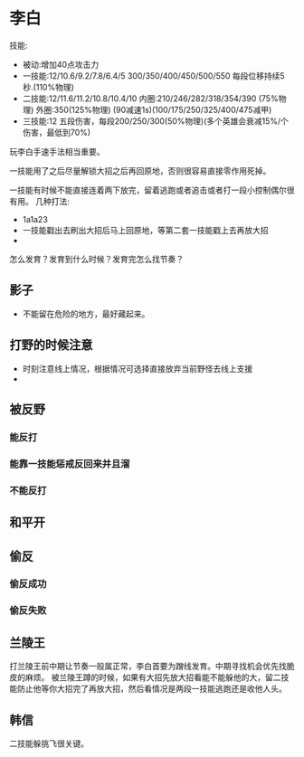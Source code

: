 李白
======

技能:
- 被动:增加40点攻击力
- 一技能:12/10.6/9.2/7.8/6.4/5  300/350/400/450/500/550 每段位移持续5秒.(110%物理)
- 二技能:12/11.6/11.2/10.8/10.4/10  内圈:210/246/282/318/354/390 (75%物理) 外圈:350(125%物理) (90减速1s)(100/175/250/325/400/475减甲)
- 三技能:12 五段伤害，每段200/250/300(50%物理)(多个英雄会衰减15%/个伤害，最低到70%)

玩李白手速手法相当重要。

一技能用了之后尽量解锁大招之后再回原地，否则很容易直接零作用死掉。

一技能有时候不能直接连着两下放完，留着逃跑或者追击或者打一段小控制偶尔很有用。
几种打法:
- 1a1a23
- 一技能戳出去刷出大招后马上回原地，等第二套一技能戳上去再放大招
- 

怎么发育？发育到什么时候？发育完怎么找节奏？

## 影子
- 不能留在危险的地方，最好藏起来。

## 打野的时候注意
- 时刻注意线上情况，根据情况可选择直接放弃当前野怪去线上支援
- 

## 被反野
### 能反打
### 能靠一技能惩戒反回来并且溜
### 不能反打
## 和平开
## 偷反
### 偷反成功
### 偷反失败

## 兰陵王
打兰陵王前中期让节奏一般属正常，李白首要为蹭线发育。中期寻找机会优先找脆皮的麻烦。
被兰陵王蹲的时候，如果有大招先放大招看能不能躲他的大，留二技能防止他等你大招完了再放大招，然后看情况是两段一技能逃跑还是收他人头。

## 韩信
二技能躲挑飞很关键。
